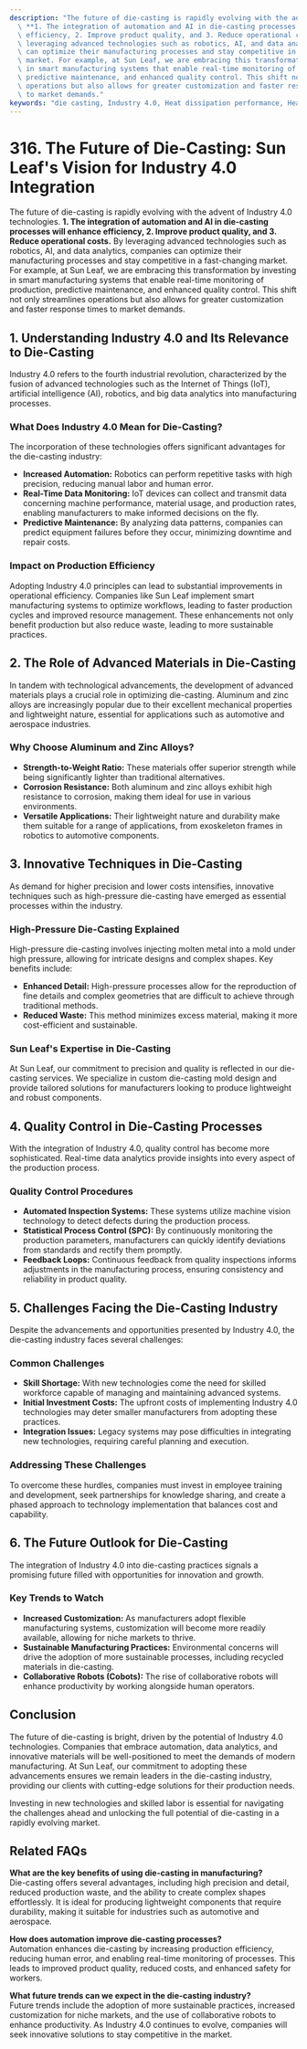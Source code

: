 ```yaml
---
description: "The future of die-casting is rapidly evolving with the advent of Industry 4.0 technologies.\
  \ **1. The integration of automation and AI in die-casting processes will enhance\
  \ efficiency, 2. Improve product quality, and 3. Reduce operational costs.** By\
  \ leveraging advanced technologies such as robotics, AI, and data analytics, companies\
  \ can optimize their manufacturing processes and stay competitive in a fast-changing\
  \ market. For example, at Sun Leaf, we are embracing this transformation by investing\
  \ in smart manufacturing systems that enable real-time monitoring of production,\
  \ predictive maintenance, and enhanced quality control. This shift not only streamlines\
  \ operations but also allows for greater customization and faster response times\
  \ to market demands."
keywords: "die casting, Industry 4.0, Heat dissipation performance, Heat dissipation system"
---
```

# 316. The Future of Die-Casting: Sun Leaf's Vision for Industry 4.0 Integration

The future of die-casting is rapidly evolving with the advent of Industry 4.0 technologies. **1. The integration of automation and AI in die-casting processes will enhance efficiency, 2. Improve product quality, and 3. Reduce operational costs.** By leveraging advanced technologies such as robotics, AI, and data analytics, companies can optimize their manufacturing processes and stay competitive in a fast-changing market. For example, at Sun Leaf, we are embracing this transformation by investing in smart manufacturing systems that enable real-time monitoring of production, predictive maintenance, and enhanced quality control. This shift not only streamlines operations but also allows for greater customization and faster response times to market demands.

## **1. Understanding Industry 4.0 and Its Relevance to Die-Casting**

Industry 4.0 refers to the fourth industrial revolution, characterized by the fusion of advanced technologies such as the Internet of Things (IoT), artificial intelligence (AI), robotics, and big data analytics into manufacturing processes. 

### **What Does Industry 4.0 Mean for Die-Casting?**

The incorporation of these technologies offers significant advantages for the die-casting industry:

- **Increased Automation:** Robotics can perform repetitive tasks with high precision, reducing manual labor and human error.
- **Real-Time Data Monitoring:** IoT devices can collect and transmit data concerning machine performance, material usage, and production rates, enabling manufacturers to make informed decisions on the fly.
- **Predictive Maintenance:** By analyzing data patterns, companies can predict equipment failures before they occur, minimizing downtime and repair costs.

### **Impact on Production Efficiency**

Adopting Industry 4.0 principles can lead to substantial improvements in operational efficiency. Companies like Sun Leaf implement smart manufacturing systems to optimize workflows, leading to faster production cycles and improved resource management. These enhancements not only benefit production but also reduce waste, leading to more sustainable practices.

## **2. The Role of Advanced Materials in Die-Casting**

In tandem with technological advancements, the development of advanced materials plays a crucial role in optimizing die-casting. Aluminum and zinc alloys are increasingly popular due to their excellent mechanical properties and lightweight nature, essential for applications such as automotive and aerospace industries.

### **Why Choose Aluminum and Zinc Alloys?**

- **Strength-to-Weight Ratio:** These materials offer superior strength while being significantly lighter than traditional alternatives.
- **Corrosion Resistance:** Both aluminum and zinc alloys exhibit high resistance to corrosion, making them ideal for use in various environments.
- **Versatile Applications:** Their lightweight nature and durability make them suitable for a range of applications, from exoskeleton frames in robotics to automotive components.

## **3. Innovative Techniques in Die-Casting**

As demand for higher precision and lower costs intensifies, innovative techniques such as high-pressure die-casting have emerged as essential processes within the industry.

### **High-Pressure Die-Casting Explained**

High-pressure die-casting involves injecting molten metal into a mold under high pressure, allowing for intricate designs and complex shapes. Key benefits include:

- **Enhanced Detail:** High-pressure processes allow for the reproduction of fine details and complex geometries that are difficult to achieve through traditional methods.
- **Reduced Waste:** This method minimizes excess material, making it more cost-efficient and sustainable.

### **Sun Leaf's Expertise in Die-Casting**

At Sun Leaf, our commitment to precision and quality is reflected in our die-casting services. We specialize in custom die-casting mold design and provide tailored solutions for manufacturers looking to produce lightweight and robust components.

## **4. Quality Control in Die-Casting Processes**

With the integration of Industry 4.0, quality control has become more sophisticated. Real-time data analytics provide insights into every aspect of the production process.

### **Quality Control Procedures**

- **Automated Inspection Systems:** These systems utilize machine vision technology to detect defects during the production process.
- **Statistical Process Control (SPC):** By continuously monitoring the production parameters, manufacturers can quickly identify deviations from standards and rectify them promptly.
- **Feedback Loops:** Continuous feedback from quality inspections informs adjustments in the manufacturing process, ensuring consistency and reliability in product quality.

## **5. Challenges Facing the Die-Casting Industry**

Despite the advancements and opportunities presented by Industry 4.0, the die-casting industry faces several challenges:

### **Common Challenges**

- **Skill Shortage:** With new technologies come the need for skilled workforce capable of managing and maintaining advanced systems.
- **Initial Investment Costs:** The upfront costs of implementing Industry 4.0 technologies may deter smaller manufacturers from adopting these practices.
- **Integration Issues:** Legacy systems may pose difficulties in integrating new technologies, requiring careful planning and execution.

### **Addressing These Challenges**

To overcome these hurdles, companies must invest in employee training and development, seek partnerships for knowledge sharing, and create a phased approach to technology implementation that balances cost and capability.

## **6. The Future Outlook for Die-Casting**

The integration of Industry 4.0 into die-casting practices signals a promising future filled with opportunities for innovation and growth.

### **Key Trends to Watch**

- **Increased Customization:** As manufacturers adopt flexible manufacturing systems, customization will become more readily available, allowing for niche markets to thrive.
- **Sustainable Manufacturing Practices:** Environmental concerns will drive the adoption of more sustainable processes, including recycled materials in die-casting.
- **Collaborative Robots (Cobots):** The rise of collaborative robots will enhance productivity by working alongside human operators.

## Conclusion

The future of die-casting is bright, driven by the potential of Industry 4.0 technologies. Companies that embrace automation, data analytics, and innovative materials will be well-positioned to meet the demands of modern manufacturing. At Sun Leaf, our commitment to adopting these advancements ensures we remain leaders in the die-casting industry, providing our clients with cutting-edge solutions for their production needs.

Investing in new technologies and skilled labor is essential for navigating the challenges ahead and unlocking the full potential of die-casting in a rapidly evolving market.

## Related FAQs

**What are the key benefits of using die-casting in manufacturing?**  
Die-casting offers several advantages, including high precision and detail, reduced production waste, and the ability to create complex shapes effortlessly. It is ideal for producing lightweight components that require durability, making it suitable for industries such as automotive and aerospace.

**How does automation improve die-casting processes?**  
Automation enhances die-casting by increasing production efficiency, reducing human error, and enabling real-time monitoring of processes. This leads to improved product quality, reduced costs, and enhanced safety for workers.

**What future trends can we expect in the die-casting industry?**  
Future trends include the adoption of more sustainable practices, increased customization for niche markets, and the use of collaborative robots to enhance productivity. As Industry 4.0 continues to evolve, companies will seek innovative solutions to stay competitive in the market.
